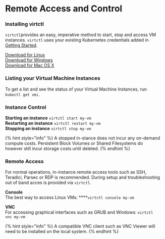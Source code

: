 # Remote Access and Control

### Installing virtctl

`virtctl`provides an easy, imperative method to start, stop and access VM instances. `virtctl` uses your existing Kubernetes credentials added in [Getting Started](../coreweave-kubernetes/getting-started.md).

[Download for Linux](https://github.com/kubevirt/kubevirt/releases/download/v0.34.0/virtctl-v0.34.0-linux-amd64)  
[Download for Windows](https://github.com/kubevirt/kubevirt/releases/download/v0.34.0/virtctl-v0.34.0-windows-amd64.exe)  
[Download for Mac OS X](https://github.com/kubevirt/kubevirt/releases/download/v0.34.0/virtctl-v0.34.0-darwin-amd64)

### Listing your Virtual Machine Instances

To get a list and see the status of your Virtual Machine Instances, run `kubectl get vmi`.

### Instance Control

**Starting an instance** `virtctl start my-vm`  
**Restarting an instance** `virtctl restart my-vm`  
**Stopping an instance** `virtctl stop my-vm`

{% hint style="info" %}
A stopped in-stance does not incur any on-demand compute costs. Persistent Block Volumes or Shared Filesystems do however still incur storage costs until deleted.
{% endhint %}

### Remote Access

For normal operations, in-instance remote access tools such as SSH, Teradici, Parsec or RDP is recommended. During setup and troubleshooting out of band acces is provided via `virtctl`.

**Console**   
The best way to access Linux VMs: ****`virtctl console my-vm`

**VNC**  
For accessing graphical interfaces such as GRUB and Windows: `virtctl vnc my-vm`

{% hint style="info" %}
A compatible VNC client such as VNC Viewer will need to be installed on the local system.
{% endhint %}

